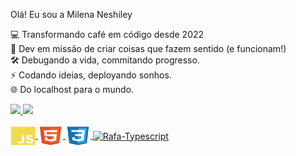 Olá! Eu sou a Milena Neshiley

💻 Transformando café em código desde 2022
<br>
🚀 Dev em missão de criar coisas que fazem sentido (e funcionam!)<br>
🛠️ Debugando a vida, commitando progresso.<br>
⚡ Codando ideias, deployando sonhos.<br>
🌐 Do localhost para o mundo.<br>

<div>
  <a href="https://github.com/MilenaNesiley">
  <img height="180em" src="https://github-readme-stats.vercel.app/api?username=MilenaNeshiley&show_icons=true&theme=prussian"/>
  <img height="180em" src="https://github-readme-stats.vercel.app/api/top-langs/?username=MilenaNeshiley&layout=compact&theme=prussian"/>
</div>


<div style="display: inline_block"><br>
  <img align="center" alt="Rafa-Js" height="30" width="40" src="https://raw.githubusercontent.com/devicons/devicon/master/icons/javascript/javascript-plain.svg">
  <img align="center" alt="Rafa-HTML" height="30" width="40" src="https://raw.githubusercontent.com/devicons/devicon/master/icons/html5/html5-original.svg">
  <img align="center" alt="Rafa-CSS" height="30" width="40" src="https://raw.githubusercontent.com/devicons/devicon/master/icons/css3/css3-original.svg">
  <img src="https://cdn.jsdelivr.net/gh/devicons/devicon@latest/icons/python/python-original.svg" / align="center" alt="Rafa-Typescript" height="40" width="50" src="https:>
  <img align="center" alt="Rafa-Typescript" height="30" width="40" src="https://raw.githubusercontent.com/devicons/devicon/master/icons/typescript/typescript-original.svg">
  <img src="https://cdn.jsdelivr.net/gh/devicons/devicon@latest/icons/php/php-original.svg" / align="center" alt="Rafa-Typescript" height="40" width="50" src="https:>
          
</div>

